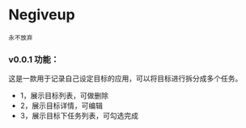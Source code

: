 # Negiveup
`永不放弃`


### v0.0.1 功能：

这是一款用于记录自己设定目标的应用，可以将目标进行拆分成多个任务。

* 1，展示目标列表，可做删除
* 2，展示目标详情，可编辑
* 3，展示目标下任务列表，可勾选完成




